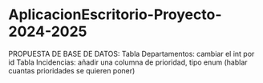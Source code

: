 # AplicacionEscritorio-Proyecto-2024-2025

PROPUESTA DE BASE DE DATOS:
Tabla Departamentos: cambiar el int por id
Tabla Incidencias: añadir una columna de prioridad, tipo enum (hablar cuantas prioridades se quieren poner)
